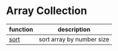 # Array Collection

| function | description |
| -------- | ----------- |
| [sort](/array/sort)     | sort array by number size |
